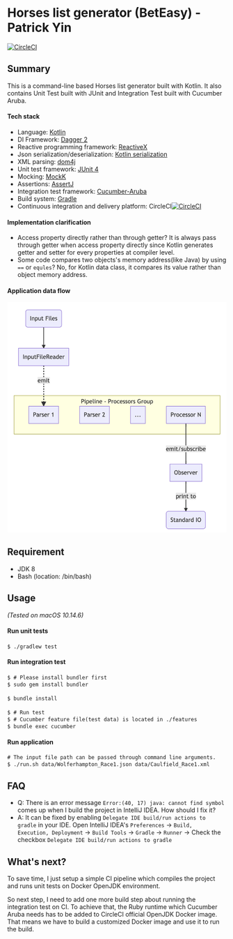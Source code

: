 # Horses list generator (BetEasy) - Patrick Yin

[![CircleCI](https://circleci.com/gh/patrickyin/beteasy-challenge-backend/tree/master.svg?style=svg&circle-token=0d5b5cc63da5a1989b8b9ce116694e6ddf2050f3)](https://circleci.com/gh/patrickyin/beteasy-challenge-backend/tree/master)

## Summary
This is a command-line based Horses list generator built with Kotlin. It also contains Unit Test built with JUnit and Integration Test built with Cucumber Aruba.

#### Tech stack
- Language: [Kotlin](https://kotlinlang.org/)
- DI Framework: [Dagger 2](https://google.github.io/dagger/)
- Reactive programming framework: [ReactiveX](http://reactivex.io/)
- Json serialization/deserialization: [Kotlin serialization](https://github.com/Kotlin/kotlinx.serialization)
- XML parsing: [dom4j](https://dom4j.github.io/)
- Unit test framework: [JUnit 4](https://junit.org/junit4/)
- Mocking: [MockK](https://github.com/mockk/mockk)
- Assertions: [AssertJ](http://joel-costigliola.github.io/assertj/)
- Integration test framework: [Cucumber-Aruba](https://github.com/cucumber/aruba/)
- Build system: [Gradle](https://gradle.org/)
- Continuous integration and delivery platform: CircleCI[![CircleCI](https://circleci.com/gh/patrickyin/beteasy-challenge-backend/tree/master.svg?style=svg&circle-token=0d5b5cc63da5a1989b8b9ce116694e6ddf2050f3)](https://circleci.com/gh/patrickyin/beteasy-challenge-backend/tree/master)

#### Implementation clarification
- Access property directly rather than through getter?
  It is always pass through getter when access property directly since Kotlin generates getter and setter for every properties at compiler level.
- Some code compares two objects's memory address(like Java) by using `==` or `equles`? No, for Kotlin data class, it compares its value rather than object memory address.

#### Application data flow
![Data flow](./data-flow.png)

## Requirement
- JDK 8
- Bash (location: /bin/bash)

## Usage
*(Tested on macOS 10.14.6)*

#### Run unit tests
```console
$ ./gradlew test
```

#### Run integration test
```console
$ # Please install bundler first
$ sudo gem install bundler

$ bundle install

$ # Run test
$ # Cucumber feature file(test data) is located in ./features
$ bundle exec cucumber
```

#### Run application
```console
# The input file path can be passed through command line arguments. 
$ ./run.sh data/Wolferhampton_Race1.json data/Caulfield_Race1.xml
```

## FAQ
- Q: There is an error message `Error:(40, 17) java: cannot find symbol` comes up when I build the project in IntelliJ IDEA. How should I fix it?
- A: It can be fixed by enabling `Delegate IDE build/run actions to gradle` in your IDE. Open IntelliJ IDEA's `Preferences` -> `Build, Execution, Deployment` -> `Build Tools` -> `Gradle` -> `Runner` -> Check the checkbox `Delegate IDE build/run actions to gradle`



## What's next?
To save time, I just setup a simple CI pipeline which compiles the project and runs unit tests on Docker OpenJDK environment.

So next step, I need to add one more build step about running the integration test on CI. To achieve that, the Ruby runtime which Cucumber Aruba needs has to be added to CircleCI official OpenJDK Docker image. That means we have to build a customized Docker image and use it to run the build.
